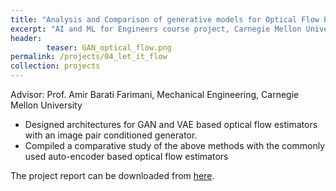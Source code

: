 ```yaml
---
title: "Analysis and Comparison of generative models for Optical Flow Estimation"
excerpt: "AI and ML for Engineers course project, Carnegie Mellon University"
header:
        teaser: GAN_optical_flow.png
permalink: /projects/04_let_it_flow
collection: projects
---
```

Advisor: Prof. Amir Barati Farimani, Mechanical Engineering, Carnegie Mellon University
* Designed architectures for GAN and VAE based optical flow estimators with an image pair conditioned generator.
* Compiled a comparative study of the above methods with the commonly used auto-encoder based optical flow estimators

The project report can be downloaded from <a href="/files/let_it_flow.pdf">here</a>.

